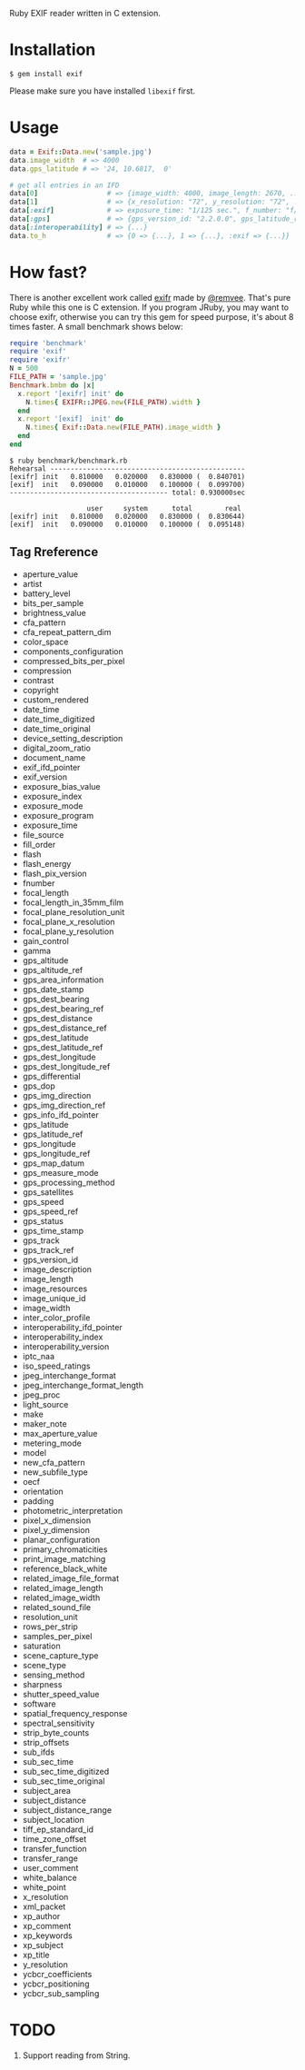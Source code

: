 Ruby EXIF reader written in C extension.

# Installation

    $ gem install exif

Please make sure you have installed `libexif` first.

# Usage

```ruby
data = Exif::Data.new('sample.jpg')
data.image_width  # => 4000
data.gps_latitude # => '24, 10.6817,  0'

# get all entries in an IFD
data[0]                 # => {image_width: 4000, image_length: 2670, ...}
data[1]                 # => {x_resolution: "72", y_resolution: "72", ...}
data[:exif]             # => exposure_time: "1/125 sec.", f_number: "f/8.0"}
data[:gps]              # => {gps_version_id: "2.2.0.0", gps_latitude_ref: "N", ...}
data[:interoperability] # => {...}
data.to_h               # => {0 => {...}, 1 => {...}, :exif => {...}}
```

# How fast?

There is another excellent work called [exifr](https://github.com/remvee/exifr) made by [@remvee](https://github.com/remvee). That's pure Ruby while this one is C extension. If you program JRuby, you may want to choose exifr, otherwise you can try this gem for speed purpose, it's about 8 times faster. A small benchmark shows below:

```ruby
require 'benchmark'
require 'exif'
require 'exifr'
N = 500
FILE_PATH = 'sample.jpg'
Benchmark.bmbm do |x|
  x.report '[exifr] init' do
    N.times{ EXIFR::JPEG.new(FILE_PATH).width }
  end
  x.report '[exif]  init' do
    N.times{ Exif::Data.new(FILE_PATH).image_width }
  end
end
```

```
$ ruby benchmark/benchmark.rb
Rehearsal ------------------------------------------------
[exifr] init   0.810000   0.020000   0.830000 (  0.840701)
[exif]  init   0.090000   0.010000   0.100000 (  0.099700)
--------------------------------------- total: 0.930000sec

                   user     system      total        real
[exifr] init   0.810000   0.020000   0.830000 (  0.830644)
[exif]  init   0.090000   0.010000   0.100000 (  0.095148)
```

## Tag Rreference

- aperture_value
- artist
- battery_level
- bits_per_sample
- brightness_value
- cfa_pattern
- cfa_repeat_pattern_dim
- color_space
- components_configuration
- compressed_bits_per_pixel
- compression
- contrast
- copyright
- custom_rendered
- date_time
- date_time_digitized
- date_time_original
- device_setting_description
- digital_zoom_ratio
- document_name
- exif_ifd_pointer
- exif_version
- exposure_bias_value
- exposure_index
- exposure_mode
- exposure_program
- exposure_time
- file_source
- fill_order
- flash
- flash_energy
- flash_pix_version
- fnumber
- focal_length
- focal_length_in_35mm_film
- focal_plane_resolution_unit
- focal_plane_x_resolution
- focal_plane_y_resolution
- gain_control
- gamma
- gps_altitude
- gps_altitude_ref
- gps_area_information
- gps_date_stamp
- gps_dest_bearing
- gps_dest_bearing_ref
- gps_dest_distance
- gps_dest_distance_ref
- gps_dest_latitude
- gps_dest_latitude_ref
- gps_dest_longitude
- gps_dest_longitude_ref
- gps_differential
- gps_dop
- gps_img_direction
- gps_img_direction_ref
- gps_info_ifd_pointer
- gps_latitude
- gps_latitude_ref
- gps_longitude
- gps_longitude_ref
- gps_map_datum
- gps_measure_mode
- gps_processing_method
- gps_satellites
- gps_speed
- gps_speed_ref
- gps_status
- gps_time_stamp
- gps_track
- gps_track_ref
- gps_version_id
- image_description
- image_length
- image_resources
- image_unique_id
- image_width
- inter_color_profile
- interoperability_ifd_pointer
- interoperability_index
- interoperability_version
- iptc_naa
- iso_speed_ratings
- jpeg_interchange_format
- jpeg_interchange_format_length
- jpeg_proc
- light_source
- make
- maker_note
- max_aperture_value
- metering_mode
- model
- new_cfa_pattern
- new_subfile_type
- oecf
- orientation
- padding
- photometric_interpretation
- pixel_x_dimension
- pixel_y_dimension
- planar_configuration
- primary_chromaticities
- print_image_matching
- reference_black_white
- related_image_file_format
- related_image_length
- related_image_width
- related_sound_file
- resolution_unit
- rows_per_strip
- samples_per_pixel
- saturation
- scene_capture_type
- scene_type
- sensing_method
- sharpness
- shutter_speed_value
- software
- spatial_frequency_response
- spectral_sensitivity
- strip_byte_counts
- strip_offsets
- sub_ifds
- sub_sec_time
- sub_sec_time_digitized
- sub_sec_time_original
- subject_area
- subject_distance
- subject_distance_range
- subject_location
- tiff_ep_standard_id
- time_zone_offset
- transfer_function
- transfer_range
- user_comment
- white_balance
- white_point
- x_resolution
- xml_packet
- xp_author
- xp_comment
- xp_keywords
- xp_subject
- xp_title
- y_resolution
- ycbcr_coefficients
- ycbcr_positioning
- ycbcr_sub_sampling

# TODO

1. Support reading from String.